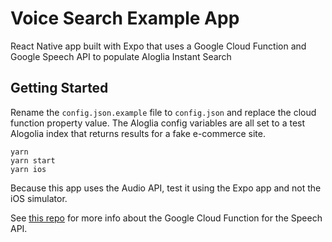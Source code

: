 # Voice Search Example App

React Native app built with Expo that uses a Google Cloud Function and Google Speech API to populate Aloglia Instant Search

## Getting Started

Rename the `config.json.example` file to `config.json` and replace the cloud function property value. The Aloglia config variables are all set to a test Alogolia index that returns results for a fake e-commerce site.

```
yarn
yarn start
yarn ios
```

Because this app uses the Audio API, test it using the Expo app and not the iOS simulator.

See [this repo](https://github.com/fostermadeco/audio-to-text-gcloud) for more info about the Google Cloud Function for the Speech API.